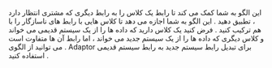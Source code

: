 ﻿این الگو به شما کمک می کند تا رابط یک کلاس را به رابط دیگری که مشتری انتظار دارد ، تطبیق دهید .
این الگو به شما اجازه می دهد تا کلاس هایی با رابط های ناسازگار را با هم ترکیب کنید .
فرض کنید یک کلاس دارید که داده ها را از یک سیستم قدیمی می خواند و کلاس دیگری که داده ها را از یک سیستم جدید می خواند ، 
اما رابط آن ها متفاوت است . 
می توانید از الگوی Adaptor برای تبدیل رابط سیستم جدید به رابط سیستم قدیمی استفاده کنید .